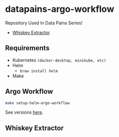 # datapains-argo-workflow

Repository Used In Data Pains Series!

* [Whiskey Extractor](https://github.com/Thelin90/datapains-whiskey-el)

## Requirements

* Kubernetes `(docker-desktop, minikube, etc)`
* Helm
    * `brew install helm`
* Make

## Argo Workflow

```bash
make setup-helm-argo-workflow
```

See versions [here](https://github.com/argoproj/argo-workflows/releases).

## Whiskey Extractor


